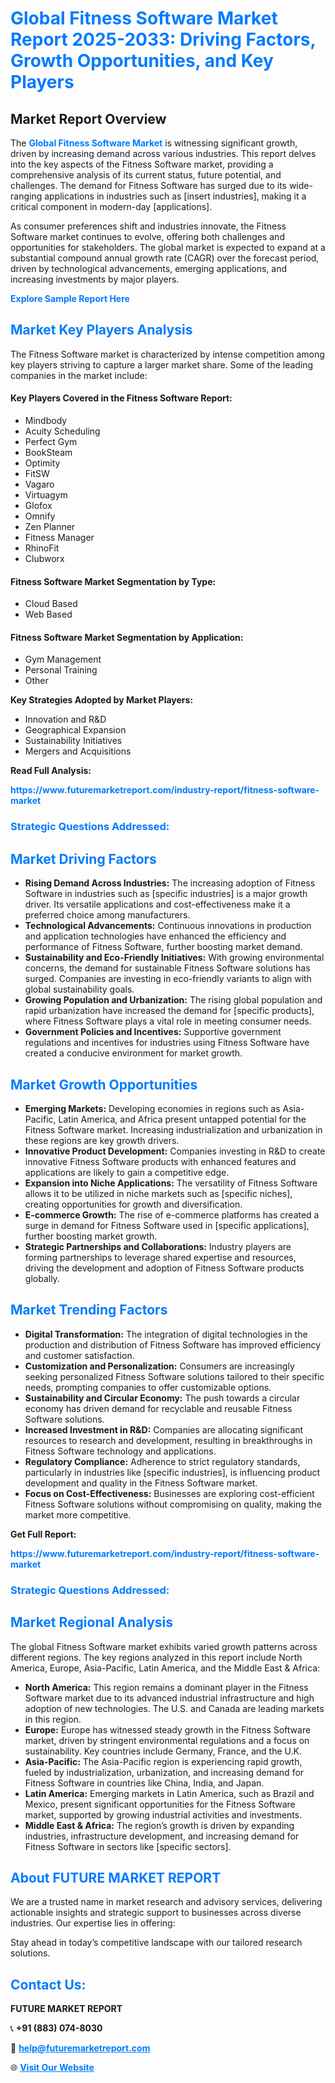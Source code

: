 <h1 style="color: #007BFF;">Global Fitness Software Market Report 2025-2033: Driving Factors, Growth Opportunities, and Key Players</h1>

<section id="overview">
<h2>Market Report Overview</h2>
<p>The <a href="https://www.futuremarketreport.com/industry-report/fitness-software-market" style="color: #007BFF; text-decoration: none;"><strong>Global Fitness Software Market</strong></a> is witnessing significant growth, driven by increasing demand across various industries. This report delves into the key aspects of the Fitness Software market, providing a comprehensive analysis of its current status, future potential, and challenges. The demand for Fitness Software has surged due to its wide-ranging applications in industries such as [insert industries], making it a critical component in modern-day [applications].</p>
<p>As consumer preferences shift and industries innovate, the Fitness Software market continues to evolve, offering both challenges and opportunities for stakeholders. The global market is expected to expand at a substantial compound annual growth rate (CAGR) over the forecast period, driven by technological advancements, emerging applications, and increasing investments by major players.</p>
</section>

<section id="overview">
<p><a href="https://www.futuremarketreport.com/request-sample/reportId=41039" style="color: #007BFF; text-decoration: none;"><strong>Explore Sample Report Here</strong></a></p>
</section>

<section id="key-players">
<h2 style="color: #007BFF;">Market Key Players Analysis</h2>
<p>The Fitness Software market is characterized by intense competition among key players striving to capture a larger market share. Some of the leading companies in the market include:</p>
<h4>Key Players Covered in the Fitness Software Report:</h4>
<ul><li>Mindbody</li><li>Acuity Scheduling</li><li>Perfect Gym</li><li>BookSteam</li><li>Optimity</li><li>FitSW</li><li>Vagaro</li><li>Virtuagym</li><li>Glofox</li><li>Omnify</li><li>Zen Planner</li><li>Fitness Manager</li><li>RhinoFit</li><li>Clubworx</li></ul>
<h4>Fitness Software Market Segmentation by Type:</h4>
<ul><li>Cloud Based</li><li>Web Based</li></ul>

<h4>Fitness Software Market Segmentation by Application:</h4>
<ul><li>Gym Management</li><li>Personal Training</li><li>Other</li></ul>
<p><strong>Key Strategies Adopted by Market Players:</strong></p>
<ul>
<li>Innovation and R&D</li>
<li>Geographical Expansion</li>
<li>Sustainability Initiatives</li>
<li>Mergers and Acquisitions</li>
</ul>
</section>

<section>
<p><strong>Read Full Analysis: </strong></p><a href="https://www.futuremarketreport.com/industry-report/fitness-software-market" style="color: #007BFF; text-decoration: none;"><strong>https://www.futuremarketreport.com/industry-report/fitness-software-market</strong></a>
<h3 style="color: #007BFF;">Strategic Questions Addressed:</h3>
</section>

<section id="driving-factors">
<h2 style="color: #007BFF;">Market Driving Factors</h2>
<ul>
<li><strong>Rising Demand Across Industries:</strong> The increasing adoption of Fitness Software in industries such as [specific industries] is a major growth driver. Its versatile applications and cost-effectiveness make it a preferred choice among manufacturers.</li>
<li><strong>Technological Advancements:</strong> Continuous innovations in production and application technologies have enhanced the efficiency and performance of Fitness Software, further boosting market demand.</li>
<li><strong>Sustainability and Eco-Friendly Initiatives:</strong> With growing environmental concerns, the demand for sustainable Fitness Software solutions has surged. Companies are investing in eco-friendly variants to align with global sustainability goals.</li>
<li><strong>Growing Population and Urbanization:</strong> The rising global population and rapid urbanization have increased the demand for [specific products], where Fitness Software plays a vital role in meeting consumer needs.</li>
<li><strong>Government Policies and Incentives:</strong> Supportive government regulations and incentives for industries using Fitness Software have created a conducive environment for market growth.</li>
</ul>
</section>

<section id="growth-opportunities">
<h2 style="color: #007BFF;">Market Growth Opportunities</h2>
<ul>
<li><strong>Emerging Markets:</strong> Developing economies in regions such as Asia-Pacific, Latin America, and Africa present untapped potential for the Fitness Software market. Increasing industrialization and urbanization in these regions are key growth drivers.</li>
<li><strong>Innovative Product Development:</strong> Companies investing in R&D to create innovative Fitness Software products with enhanced features and applications are likely to gain a competitive edge.</li>
<li><strong>Expansion into Niche Applications:</strong> The versatility of Fitness Software allows it to be utilized in niche markets such as [specific niches], creating opportunities for growth and diversification.</li>
<li><strong>E-commerce Growth:</strong> The rise of e-commerce platforms has created a surge in demand for Fitness Software used in [specific applications], further boosting market growth.</li>
<li><strong>Strategic Partnerships and Collaborations:</strong> Industry players are forming partnerships to leverage shared expertise and resources, driving the development and adoption of Fitness Software products globally.</li>
</ul>
</section>

<section id="trending-factors">
<h2 style="color: #007BFF;">Market Trending Factors</h2>
<ul>
<li><strong>Digital Transformation:</strong> The integration of digital technologies in the production and distribution of Fitness Software has improved efficiency and customer satisfaction.</li>
<li><strong>Customization and Personalization:</strong> Consumers are increasingly seeking personalized Fitness Software solutions tailored to their specific needs, prompting companies to offer customizable options.</li>
<li><strong>Sustainability and Circular Economy:</strong> The push towards a circular economy has driven demand for recyclable and reusable Fitness Software solutions.</li>
<li><strong>Increased Investment in R&D:</strong> Companies are allocating significant resources to research and development, resulting in breakthroughs in Fitness Software technology and applications.</li>
<li><strong>Regulatory Compliance:</strong> Adherence to strict regulatory standards, particularly in industries like [specific industries], is influencing product development and quality in the Fitness Software market.</li>
<li><strong>Focus on Cost-Effectiveness:</strong> Businesses are exploring cost-efficient Fitness Software solutions without compromising on quality, making the market more competitive.</li>
</ul>
</section>

<section>
<p><strong>Get Full Report: </strong></p><a href="https://www.futuremarketreport.com/industry-report/fitness-software-market" style="color: #007BFF; text-decoration: none;"><strong>https://www.futuremarketreport.com/industry-report/fitness-software-market</strong></a>
<h3 style="color: #007BFF;">Strategic Questions Addressed:</h3>
</section>


<section id="regional-analysis">
<h2 style="color: #007BFF;">Market Regional Analysis</h2>
<p>The global Fitness Software market exhibits varied growth patterns across different regions. The key regions analyzed in this report include North America, Europe, Asia-Pacific, Latin America, and the Middle East & Africa:</p>
<ul>
<li><strong>North America:</strong> This region remains a dominant player in the Fitness Software market due to its advanced industrial infrastructure and high adoption of new technologies. The U.S. and Canada are leading markets in this region.</li>
<li><strong>Europe:</strong> Europe has witnessed steady growth in the Fitness Software market, driven by stringent environmental regulations and a focus on sustainability. Key countries include Germany, France, and the U.K.</li>
<li><strong>Asia-Pacific:</strong> The Asia-Pacific region is experiencing rapid growth, fueled by industrialization, urbanization, and increasing demand for Fitness Software in countries like China, India, and Japan.</li>
<li><strong>Latin America:</strong> Emerging markets in Latin America, such as Brazil and Mexico, present significant opportunities for the Fitness Software market, supported by growing industrial activities and investments.</li>
<li><strong>Middle East & Africa:</strong> The region’s growth is driven by expanding industries, infrastructure development, and increasing demand for Fitness Software in sectors like [specific sectors].</li>
</ul>
</section>

<footer>
<h2 style="color: #007BFF;">About FUTURE MARKET REPORT</h2>
<p>We are a trusted name in market research and advisory services, delivering actionable insights and strategic support to businesses across diverse industries. Our expertise lies in offering:</p>

<p>Stay ahead in today’s competitive landscape with our tailored research solutions.</p>

<h2 style="color: #007BFF;">Contact Us:</h2>
<p><strong>FUTURE MARKET REPORT</strong></p>
<p>📞 <strong>+91 (883) 074-8030</strong></p>
<p>📧 <strong><a href="mailto:help@futuremarketreport.com" style="color: #007BFF;">help@futuremarketreport.com</a></strong></p>
<p>🌐 <strong><a href="https://www.futuremarketreport.com/" style="color: #007BFF;">Visit Our Website</a></strong></p>
</footer>